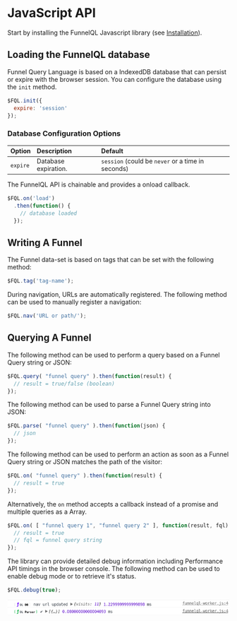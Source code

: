 # JavaScript API

Start by installing the FunnelQL Javascript library \(see [Installation](javascript-api.md#install)\).

## Loading the FunnelQL database

Funnel Query Language is based on a IndexedDB database that can persist or expire with the browser session. You can configure the database using the `init` method.

```javascript
$FQL.init({
  expire: 'session'
});
```

### Database Configuration Options

| Option | Description | Default |
| :--- | :--- | :--- |
| `expire` | Database expiration. | `session` \(could be `never` or a time in seconds\) |

The FunnelQL API is chainable and provides a onload callback.

```javascript
$FQL.on('load')
  .then(function() {
    // database loaded
  });
```

## Writing A Funnel

The Funnel data-set is based on tags that can be set with the following method:

```javascript
$FQL.tag('tag-name');
```

During navigation, URLs are automatically registered. The following method can be used to manually register a navigation:

```javascript
$FQL.nav('URL or path/');
```

## Querying A Funnel

The following method can be used to perform a query based on a Funnel Query string or JSON:

```javascript
$FQL.query( "funnel query" ).then(function(result) {
  // result = true/false (boolean)
});
```

The following method can be used to parse a Funnel Query string into JSON:

```javascript
$FQL.parse( "funnel query" ).then(function(json) {
  // json
});
```

The following method can be used to perform an action as soon as a Funnel Query string or JSON matches the path of the visitor:

```javascript
$FQL.on( "funnel query" ).then(function(result) {
  // result = true 
});
```

Alternatively, the `on` method accepts a callback instead of a promise and multiple queries as a Array.

```javascript
$FQL.on( [ "funnel query 1", "funnel query 2" ], function(result, fql) {
  // result = true 
  // fql = funnel query string
});
```

The library can provide detailed debug information including Performance API timings in the browser console. The following method can be used to enable debug mode or to retrieve it's status.

```javascript
$FQL.debug(true);
```

![FunnelQL Browser Console Debug Info](https://github.com/FunnelQL/funnelql/blob/master/docs/images/debug-console.png)

